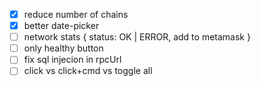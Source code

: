 - [x] reduce number of chains
- [x] better date-picker
- [ ] network stats { status: OK | ERROR, add to metamask }
- [ ] only healthy button
- [ ] fix sql injecion in rpcUrl
- [ ] click vs click+cmd vs toggle all

